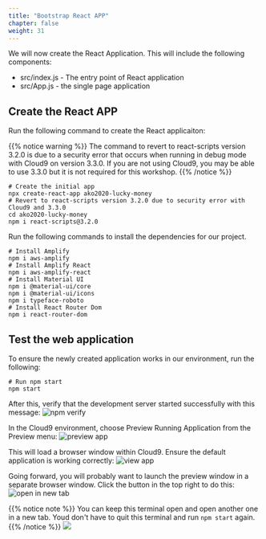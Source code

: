 ```yaml
---
title: "Bootstrap React APP"
chapter: false
weight: 31
---
```


We will now create the React Application. This will include the following components:

* src/index.js - The entry point of React application
* src/App.js - the single page application

## Create the React APP

Run the following command to create the React applicaiton:

{{% notice warning %}}
The command to revert to react-scripts version 3.2.0 is due to a security error that occurs when running in debug mode with Cloud9 on version 3.3.0. If you are not using Cloud9, you may be able to use 3.3.0 but it is not required for this workshop.
{{% /notice %}}

```
# Create the initial app
npx create-react-app ako2020-lucky-money
# Revert to react-scripts version 3.2.0 due to security error with Cloud9 and 3.3.0
cd ako2020-lucky-money
npm i react-scripts@3.2.0
```

Run the following commands to install the dependencies for our project.
```
# Install Amplify
npm i aws-amplify
# Install Amplify React
npm i aws-amplify-react
# Install Material UI
npm i @material-ui/core
npm i @material-ui/icons
npm i typeface-roboto
# Install React Router Dom
npm i react-router-dom
```

## Test the web application
To ensure the newly created application works in our environment, run the following:
```
# Run npm start
npm start
```

After this, verify that the development server started successfully with this message:
![npm verify](/images/reactApp/npm_verify.png)

In the Cloud9 environment, choose Preview Running Application from the Preview menu:
![preview app](/images/reactApp/preview_running_app.png)

This will load a browser window within Cloud9. Ensure the default application is working correctly:
![view app](/images/reactApp/view_running_app.png)

Going forward, you will probably want to launch the preview window in a separate browser window. Click the button in the top right to do this:
![open in new tab](/images/reactApp/open_in_new_tab.png)

{{% notice note %}}
You can keep this terminal open and open another one in a new tab. Youd don't have to quit this terminal and run `npm start` again.
{{% /notice %}}
![](/images/reactApp/new_terminal.png)

